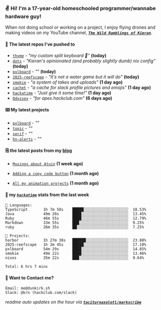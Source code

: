 ### ✌️ Hi! I'm a 17-year-old homeschooled programmer/wannabe hardware guy!

When not doing school or working on a project, I enjoy flying drones and making videos on my YouTube channel, [**_`The Wild Ramblings of Kieran`_**](https://youtube.com/@kieran.rambles).

#### 👷 The latest repos I've pushed to

- [`thyme`](https://github.com/taciturnaxolotl/thyme) - _"my custom split keyboard 🫶"_ **(today)**
- [`dots`](https://github.com/taciturnaxolotl/dots) - _"Kieran's opinionated (and probably slightly dumb) nix config"_ **(today)**
- [`pxlboard`](https://github.com/taciturnaxolotl/pxlboard) - _""_ **(today)**
- [`2025-reefscape`](https://github.com/df1317/2025-reefscape) - _"it's not a water game but it will do"_ **(today)**
- [`smokie`](https://github.com/taciturnaxolotl/smokie) - _"a system of takes and uploads"_ **(1 day ago)**
- [`cachet`](https://github.com/taciturnaxolotl/cachet) - _"a cache for slack profile pictures and emojis"_ **(1 day ago)**
- [`hackatime`](https://github.com/hackclub/hackatime) - _"Just give it some time!"_ **(1 day ago)**
- [`Odyssey`](https://github.com/MeghanaM4/Odyssey) - _"for apex.hackclub.com"_ **(6 days ago)**

#### ⌨️ My latest projects

- [`pxlboard`](https://github.com/taciturnaxolotl/pxlboard) - _""_
- [`tonic`](https://github.com/taciturnaxolotl/tonic) - _""_
- [`serif`](https://github.com/taciturnaxolotl/serif) - _""_
- [`hn-alerts`](https://github.com/taciturnaxolotl/hn-alerts) - _""_

#### 🗒️ the latest posts from my [blog](https://dunkirk.sh)

- [`Musings about Atuin`](https://dunkirk.sh/blog/atuin/) **(1 week ago)**

- [`Adding a copy code button`](https://dunkirk.sh/blog/adding-a-copy-button/) **(1 month ago)**

- [`All my animation projects`](https://dunkirk.sh/blog/my-animations/) **(1 month ago)**



#### 📡 my [_`hackatime`_](https://waka.hackclub.com) stats from the last week

```text
💾 Languages:
TypeScript       1h 7m 58s    █████░░░░░░░░░░░░░░░░░░░░  18.53%
Java             49m 20s      ████░░░░░░░░░░░░░░░░░░░░░  13.45%
Ruby             46m 55s      ████░░░░░░░░░░░░░░░░░░░░░  12.79%
Markdown         33m 55s      ███░░░░░░░░░░░░░░░░░░░░░░  9.25%
ruby             26m 35s      ██░░░░░░░░░░░░░░░░░░░░░░░  7.25%

💼 Projects:
harbor           1h 27m 38s   ██████░░░░░░░░░░░░░░░░░░░  23.88%
2025-reefscape   1h 2m 45s    █████░░░░░░░░░░░░░░░░░░░░  17.10%
pxlboard         54m 29s      ████░░░░░░░░░░░░░░░░░░░░░  14.85%
smokie           49m 22s      ████░░░░░░░░░░░░░░░░░░░░░  13.46%
nixos            35m 22s      ███░░░░░░░░░░░░░░░░░░░░░░  9.64%

Total: 6 hrs 7 mins
```

#### 📮 Want to Contact me?

```text
Email: me@dunkirk.sh
Slack: @krn (hackclub.com/slack)
```

_readme auto updates on the hour via [**`taciturnaxolotl/markscribe`**](https://github.com/taciturnaxolotl/markscribe)_

